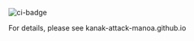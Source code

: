 ![ci-badge](https://github.com/kanak-attack-manoa/kanak-attack-manoa/workflows/ci-kanak-attack-manoa/badge.svg)

For details, please see 
kanak-attack-manoa.github.io

